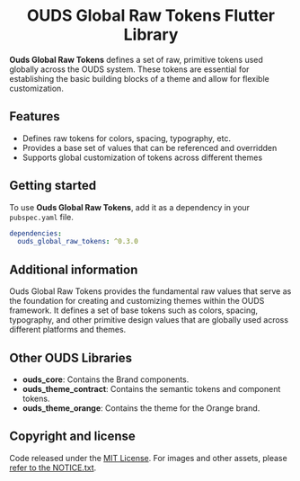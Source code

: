 <h1 align="center">OUDS Global Raw Tokens Flutter Library</h1>

**Ouds Global Raw Tokens** defines a set of raw, primitive tokens used globally across the OUDS system. These tokens are essential for establishing the basic building blocks of a theme and allow for flexible customization.

## Features

- Defines raw tokens for colors, spacing, typography, etc.
- Provides a base set of values that can be referenced and overridden
- Supports global customization of tokens across different themes

## Getting started

To use **Ouds Global Raw Tokens**, add it as a dependency in your `pubspec.yaml` file.

```yaml
dependencies:
  ouds_global_raw_tokens: ^0.3.0
```

## Additional information
Ouds Global Raw Tokens provides the fundamental raw values that serve as the foundation for creating and customizing themes within the OUDS framework. It defines a set of base tokens such as colors, spacing, typography, and other primitive design values that are globally used across different platforms and themes.

## Other OUDS Libraries

- **ouds_core**: Contains the Brand components.
- **ouds_theme_contract**: Contains the semantic tokens and component tokens.
- **ouds_theme_orange**: Contains the theme for the Orange brand.

## Copyright and license

Code released under the [MIT License](https://github.com/Orange-OpenSource/ouds-flutter/blob/develop/LICENSE).
For images and other assets, please [refer to the NOTICE.txt](https://github.com/Orange-OpenSource/ouds-flutter/blob/develop/NOTICE.txt).



